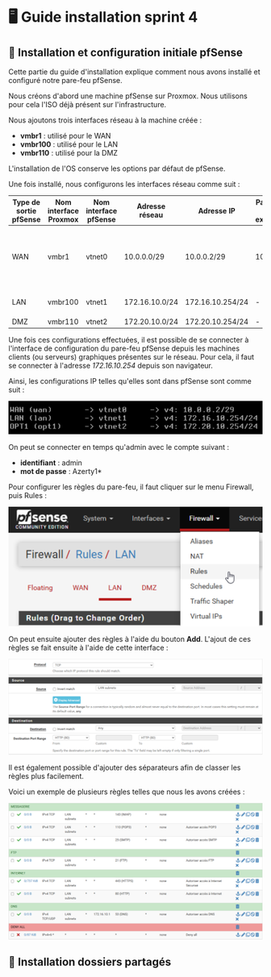 # 🖥️ Guide installation sprint 4

## 🧱 Installation et configuration initiale pfSense

Cette partie du guide d'installation explique comment nous avons installé et configuré notre pare-feu pfSense.

Nous créons d'abord une machine pfSense sur Proxmox. Nous utilisons pour cela l'ISO déjà présent sur l'infrastructure.

Nous ajoutons trois interfaces réseau à la machine créée :
* **vmbr1** : utilisé pour le WAN 
* **vmbr100** : utilisé pour le LAN
* **vmbr110** : utilisé pour la DMZ

L'installation de l'OS conserve les options par défaut de pfSense.

Une fois installé, nous configurons les interfaces réseau comme suit :

| Type de sortie pfSense | Nom interface Proxmox | Nom interface pfSense | Adresse réseau | Adresse IP       | Passerelle (si existence) | Rmq                  | Adresse à ne pas utiliser                                       |
| ---------------------- | --------------------- | --------------------- |-------------- | ---------------- | ------------------------- | -------------------- | --------------------------------------------------------------- |
| WAN                    | vmbr1                 | vtnet0                | 10.0.0.0/29    | 10.0.0.2/29      | 10.0.0.1                  | Ne pas changer l'@IP | Toute la plage. Si besoin demander au formateur/à la formatrice |
| LAN                    | vmbr100               | vtnet1                | 172.16.10.0/24 | 172.16.10.254/24 | -                         | Accès console web    | 172.16.10.1                                                     |
| DMZ                    | vmbr110               | vtnet2                | 172.20.10.0/24 | 172.20.10.254/24 | -                         | -                    | 172.20.10.1                                                     |

Une fois ces configurations effectuées, il est possible de se connecter à l'interface de configuration du pare-feu pfSense depuis les machines clients (ou serveurs) graphiques présentes sur le réseau. Pour cela, il faut se connecter à l'adresse *172.16.10.254* depuis son navigateur.

Ainsi, les configurations IP telles qu'elles sont dans pfSense sont comme suit :

![pfSense IP](Ressources/pfsense-ip-interfaces.png)

On peut se connecter en temps qu'admin avec le compte suivant :
* **identifiant** : admin
* **mot de passe** : Azerty1*

Pour configurer les règles du pare-feu, il faut cliquer sur le menu Firewall, puis Rules : 

![Règle localisation](Ressources/pfsense-regle-localisation.png)

On peut ensuite ajouter des règles à l'aide du bouton **Add**. L'ajout de ces règles se fait ensuite à l'aide de cette interface :

![Règle http](Ressources/pfsense-regle-http.png)

Il est également possible d'ajouter des séparateurs afin de classer les règles plus facilement.

Voici un exemple de plusieurs règles telles que nous les avons créées :

![Liste règles](Ressources/pfsense-regle-modele.png)

## 📂 Installation dossiers partagés

